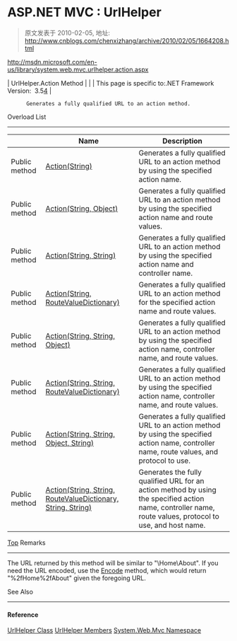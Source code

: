 # ASP.NET MVC : UrlHelper 
> 原文发表于 2010-02-05, 地址: http://www.cnblogs.com/chenxizhang/archive/2010/02/05/1664208.html 


 <http://msdn.microsoft.com/en-us/library/system.web.mvc.urlhelper.action.aspx>  

| UrlHelper.Action Method |  |
| This page is specific to:.NET Framework Version:  3.5[4](http://msdn.microsoft.com/en-us/library/system.web.mvc.urlhelper.action(VS.100).aspx) |

          Generates a fully qualified URL to an action method.

 Overload List  

---

  

|  | Name | Description |
| --- | --- | --- |
| Public method | [Action(String)](http://msdn.microsoft.com/en-us/library/dd504960.aspx) | Generates a fully qualified URL to an action method by using the specified action name. |
| Public method | [Action(String, Object)](http://msdn.microsoft.com/en-us/library/dd460294.aspx) | Generates a fully qualified URL to an action method by using the specified action name and route values. |
| Public method | [Action(String, String)](http://msdn.microsoft.com/en-us/library/dd492758.aspx) | Generates a fully qualified URL to an action method by using the specified action name and controller name. |
| Public method | [Action(String, RouteValueDictionary)](http://msdn.microsoft.com/en-us/library/dd492912.aspx) | Generates a fully qualified URL to an action method for the specified action name and route values. |
| Public method | [Action(String, String, Object)](http://msdn.microsoft.com/en-us/library/dd460348.aspx) | Generates a fully qualified URL to an action method by using the specified action name, controller name, and route values. |
| Public method | [Action(String, String, RouteValueDictionary)](http://msdn.microsoft.com/en-us/library/dd470197.aspx) | Generates a fully qualified URL to an action method by using the specified action name, controller name, and route values. |
| Public method | [Action(String, String, Object, String)](http://msdn.microsoft.com/en-us/library/dd505232.aspx) | Generates a fully qualified URL to an action method by using the specified action name, controller name, route values, and protocol to use. |
| Public method | [Action(String, String, RouteValueDictionary, String, String)](http://msdn.microsoft.com/en-us/library/dd460297.aspx) | Generates the fully qualified URL for an action method by using the specified action name, controller name, route values, protocol to use, and host name. |

[Top](http://msdn.microsoft.com/#mainBody) Remarks  

---

  The URL returned by this method will be similar to "\Home\About". If you need the URL encoded, use the [Encode](http://msdn.microsoft.com/en-us/library/system.web.mvc.urlhelper.encode.aspx) method, which would return "%2fHome%2fAbout" given the foregoing URL.

 See Also  

---

  #### Reference

 [UrlHelper Class](http://msdn.microsoft.com/en-us/library/system.web.mvc.urlhelper.aspx) [UrlHelper Members](http://msdn.microsoft.com/en-us/library/system.web.mvc.urlhelper_members.aspx) [System.Web.Mvc Namespace](http://msdn.microsoft.com/en-us/library/system.web.mvc.aspx)